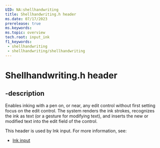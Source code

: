 ```yaml
---
UID: NA:shellhandwriting
title: Shellhandwriting.h header
ms.date: 07/17/2023
prerelease: true
ms.keywords: 
ms.topic: overview
tech.root: input_ink
f1_keywords:
 - shellhandwriting
 - shellhandwriting/shellhandwriting
---
```


# Shellhandwriting.h header

## -description

Enables inking with a pen on, or near, any edit control without first setting focus on the edit control. The system renders the ink strokes, recognizes the ink as text (or a gesture for modifying text), and inserts the new or modified text into the edit field of the control.

This header is used by Ink input. For more information, see:

- [Ink input](../_input_ink/index.md)
